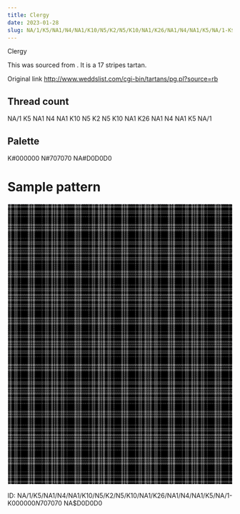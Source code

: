 ```yaml
---
title: Clergy
date: 2023-01-28
slug: NA/1/K5/NA1/N4/NA1/K10/N5/K2/N5/K10/NA1/K26/NA1/N4/NA1/K5/NA/1-K$000000 N$707070 NA$D0D0D0
---
```

Clergy

This was sourced from <no value>.  It is a 17 stripes tartan.

Original link http://www.weddslist.com/cgi-bin/tartans/pg.pl?source=rb

## Thread count
NA/1 K5 NA1 N4 NA1 K10 N5 K2 N5 K10 NA1 K26 NA1 N4 NA1 K5 NA/1

## Palette
K#000000 N#707070 NA#D0D0D0

# Sample pattern

![Tartan detail](tartan.png "NA/1 K5 NA1 N4 NA1 K10 N5 K2 N5 K10 NA1 K26 NA1 N4 NA1 K5 NA/1 tartan")

ID: NA/1/K5/NA1/N4/NA1/K10/N5/K2/N5/K10/NA1/K26/NA1/N4/NA1/K5/NA/1-K$000000 N$707070 NA$D0D0D0